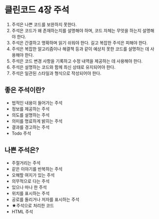 # 클린코드 4장 주석

1. 주석은 나쁜 코드를 보완하지 못한다.
2. 주석은 코드가 왜 존재하는지를 설명해야 하며, 코드 자체는 무엇을 하는지 설명해야 한다.
3. 주석은 간결하고 명확하며 읽기 쉬워야 한다. 길고 복잡한 주석은 피해야 한다.
4. 주석은 복잡한 알고리즘이나 해결책 등과 같이 예상치 못한 코드를 설명하는 데 사용해야 한다.
5. 주석은 코드 변경 사항을 기록하고 수정 내역을 제공하는 데 사용해야 한다.
6. 주석은 설명하는 코드와 함께 최신 상태로 유지되어야 한다.
7. 주석은 일관된 스타일과 형식으로 작성되어야 한다.

## 좋은 주석이란?

- 법적인 내용이 들어가는 주석
- 정보를 제공하는 주석
- 의도를 설명하는 주석
- 의미를 명료하게 밝히는 주석
- 결과를 경고하는 주석
- Todo 주석

## 나쁜 주석은?

- 주절거리는 주석
- 같은 이야기를 반복하는 주석
- 오해할 여지가 있는 주석
- 의무적으로 다는 주석
- 있으나 마나 한 주석
- 위치를 표시하는 주석
- 공로를 돌리거나 저자를 표시하는 주석
- ★주석으로 처리한 코드
- HTML 주석

